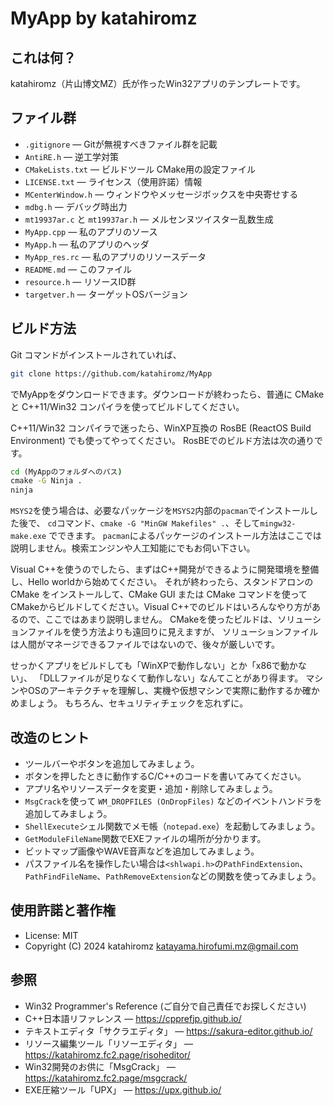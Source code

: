 ﻿# MyApp by katahiromz

## これは何？

katahiromz（片山博文MZ）氏が作ったWin32アプリのテンプレートです。

## ファイル群

- `.gitignore` ― Gitが無視すべきファイル群を記載
- `AntiRE.h` ― 逆工学対策
- `CMakeLists.txt` ― ビルドツール CMake用の設定ファイル
- `LICENSE.txt` ― ライセンス（使用許諾）情報
- `MCenterWindow.h` ― ウィンドウやメッセージボックスを中央寄せする
- `mdbg.h` ― デバッグ時出力
- `mt19937ar.c` と `mt19937ar.h` ― メルセンヌツイスター乱数生成
- `MyApp.cpp` ― 私のアプリのソース
- `MyApp.h` ― 私のアプリのヘッダ
- `MyApp_res.rc` ― 私のアプリのリソースデータ
- `README.md` ― このファイル
- `resource.h` ― リソースID群
- `targetver.h` ― ターゲットOSバージョン

## ビルド方法

Git コマンドがインストールされていれば、

```bash
git clone https://github.com/katahiromz/MyApp
```

でMyAppをダウンロードできます。ダウンロードが終わったら、普通に CMake と C++11/Win32 コンパイラを使ってビルドしてください。

C++11/Win32 コンパイラで迷ったら、WinXP互換の RosBE (ReactOS Build Environment) でも使ってやってください。
RosBEでのビルド方法は次の通りです。

```cmd
cd (MyAppのフォルダへのパス)
cmake -G Ninja .
ninja
```

`MSYS2`を使う場合は、必要なパッケージを`MSYS2`内部の`pacman`でインストールした後で、
`cd`コマンド、`cmake -G "MinGW Makefiles" .`、そして`mingw32-make.exe` でできます。
`pacman`によるパッケージのインストール方法はここでは説明しません。検索エンジンや人工知能にでもお伺い下さい。

Visual C++を使うのでしたら、まずはC++開発ができるように開発環境を整備し、Hello worldから始めてください。
それが終わったら、スタンドアロンのCMake をインストールして、CMake GUI または CMake コマンドを使って
CMakeからビルドしてください。Visual C++でのビルドはいろんなやり方があるので、ここではあまり説明しません。
CMakeを使ったビルドは、ソリューションファイルを使う方法よりも遠回りに見えますが、
ソリューションファイルは人間がマネージできるファイルではないので、後々が厳しいです。

せっかくアプリをビルドしても「WinXPで動作しない」とか「x86で動かない」、
「DLLファイルが足りなくて動作しない」なんてことがあり得ます。
マシンやOSのアーキテクチャを理解し、実機や仮想マシンで実際に動作するか確かめましょう。
もちろん、セキュリティチェックを忘れずに。

## 改造のヒント

- ツールバーやボタンを追加してみましょう。
- ボタンを押したときに動作するC/C++のコードを書いてみてください。
- アプリ名やリソースデータを変更・追加・削除してみましょう。
- `MsgCrack`を使って `WM_DROPFILES (OnDropFiles)` などのイベントハンドラを追加してみましょう。
- `ShellExecute`シェル関数でメモ帳（`notepad.exe`）を起動してみましょう。
- `GetModuleFileName`関数でEXEファイルの場所が分かります。
- ビットマップ画像やWAVE音声などを追加してみましょう。
- パスファイル名を操作したい場合は`<shlwapi.h>`の`PathFindExtension`、`PathFindFileName`、`PathRemoveExtension`などの関数を使ってみましょう。

## 使用許諾と著作権

- License: MIT
- Copyright (C) 2024 katahiromz <katayama.hirofumi.mz@gmail.com>

## 参照

- Win32 Programmer's Reference (ご自分で自己責任でお探しください)
- C++日本語リファレンス ― https://cpprefjp.github.io/
- テキストエディタ「サクラエディタ」 ― https://sakura-editor.github.io/
- リソース編集ツール「リソーエディタ」 ― https://katahiromz.fc2.page/risoheditor/
- Win32開発のお供に「MsgCrack」 ― https://katahiromz.fc2.page/msgcrack/
- EXE圧縮ツール「UPX」 ― https://upx.github.io/

